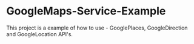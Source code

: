 GoogleMaps-Service-Example
==========================

This project is a example of how to use - GooglePlaces, GoogleDirection and GoogleLocation API's.
